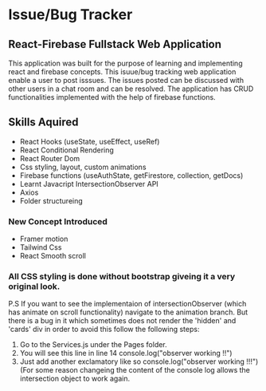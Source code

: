 # Issue/Bug Tracker 
## React-Firebase Fullstack Web Application
This application was built for the purpose of learning and implementing react and firebase concepts. This isuue/bug tracking web application 
enable a user to post isssues. The issues posted can be discussed with other users in a chat room and can be resolved.
The application has CRUD functionalities implemented with the help of firebase functions. 

## Skills Aquired
- React Hooks (useState, useEffect, useRef)
- React Conditional Rendering
- React Router Dom
- Css styling, layout, custom animations
- Firebase functions (useAuthState, getFirestore, collection, getDocs)
- Learnt Javacript IntersectionObserver API
- Axios
- Folder structureing

### New Concept Introduced
- Framer motion
- Tailwind Css
- React Smooth scroll

### All CSS styling is done without bootstrap giveing it a very original look.

P.S If you want to see the implementaion of intersectionObserver (which has animate on scroll functionality) navigate to the animation branch. But there is a bug in it which sometimes does not render the 'hidden' and 'cards' div in order to avoid this follow the following steps:
1) Go to the Services.js under the Pages folder.
2)  You will see this line in line 14 console.log("observer working !!")
3) Just add another exclamatory like so console.log("observer working !!!") (For some reason changeing the content of the console log   allows the intersection object to work again.

